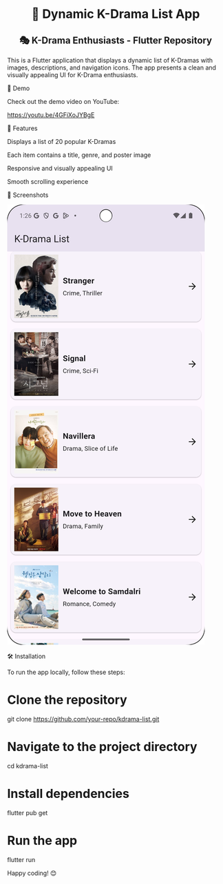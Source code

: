 <div align="center">
  
<h1>📱 Dynamic K-Drama List App</h1>
<h2>🎭 K-Drama Enthusiasts - Flutter Repository</h2>

</div>

This is a Flutter application that displays a dynamic list of K-Dramas with images, descriptions, and navigation icons. The app presents a clean and visually appealing UI for K-Drama enthusiasts.

🎥 Demo

Check out the demo video on YouTube:

https://youtu.be/4GFiXoJYBgE

🚀 Features

Displays a list of 20 popular K-Dramas

Each item contains a title, genre, and poster image

Responsive and visually appealing UI

Smooth scrolling experience

📸 Screenshots

![img.png](img.png)

🛠 Installation

To run the app locally, follow these steps:

# Clone the repository
git clone https://github.com/your-repo/kdrama-list.git

# Navigate to the project directory
cd kdrama-list

# Install dependencies
flutter pub get

# Run the app
flutter run


Happy coding! 😊

